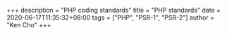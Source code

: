 +++
description = "PHP coding standards"
title = "PHP standards"
date = 2020-06-17T11:35:32+08:00
tags = ["PHP", "PSR-1", "PSR-2"]
author = "Ken Cho"
+++


